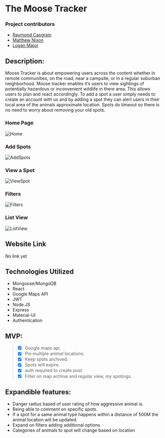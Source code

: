 # The Moose Tracker
### Project contributors
* [Raymond Casgrain](https://github.com/Raymond2200)
* [Matthew Nixon](https://github.com/mdpnixon)
* [Logan Major](https://github.com/logan858)

## Description:
Moose Tracker is about empowering users across the content whether in remote communities, on the road, near a campsite, or in a regular suburban neighborhood. Moose tracker enables it’s users to view sightings of potentially hazardous or inconvenient wildlife in there area. This allows users to plan and react accordingly. To add a spot a user simply needs to create an account with us and by adding a spot they can alert users in their local area of the animals approximate location. Spots do timeout so there is no need to worry about removing your old spots. 


### Home Page
![Home](https://github.com/Raymond2200/WildLifeSpotter/blob/main/images/Home-map.PNG)
### Add Spots
![AddSpots](https://github.com/Raymond2200/WildLifeSpotter/blob/main/images/Add-Spot.PNG)
### View a Spot
![ViewSpot](https://github.com/Raymond2200/WildLifeSpotter/blob/main/images/See-a-Spot.PNG)
### Filters
![Filters](https://github.com/Raymond2200/WildLifeSpotter/blob/main/images/Filter-page.PNG)
### List View
![ListView](https://github.com/Raymond2200/WildLifeSpotter/blob/main/images/Capture.PNG)


## Website Link
No link yet

## Technologies Utilized
* Mongoose/MongoDB
* React
* Google Maps API
* JWT
* Node.JS
* Express
* Material-UI
* Authentication


## MVP:
> * [x] Google maps api.
> * [x] Pin multiple animal locations.
> * [x] Keep spots archived.
> * [x] Spots will expire.
> * [x] auth required to create post.
> * [x] Filter on map archive and regular view, my spotings.



## Expandible features:
* Danger radius based of user rating of how aggressive animal is.
* Being able to comment on specific spots.
* If a spot for a same animal type happens within a distance of 500M the animal location will be updated.
* Expand on filters adding additional options
* Categories of animals to spot will change based on location


